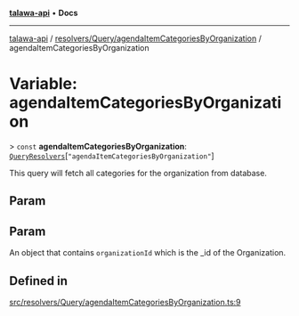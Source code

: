 [**talawa-api**](../../../../README.md) • **Docs**

***

[talawa-api](../../../../modules.md) / [resolvers/Query/agendaItemCategoriesByOrganization](../README.md) / agendaItemCategoriesByOrganization

# Variable: agendaItemCategoriesByOrganization

\> `const` **agendaItemCategoriesByOrganization**: [`QueryResolvers`](../../../../types/generatedGraphQLTypes/type-aliases/QueryResolvers.md)\[`"agendaItemCategoriesByOrganization"`\]

This query will fetch all categories for the organization from database.

## Param

## Param

An object that contains `organizationId` which is the _id of the Organization.

## Defined in

[src/resolvers/Query/agendaItemCategoriesByOrganization.ts:9](https://github.com/PalisadoesFoundation/talawa-api/blob/fb5076f344cd74d4e51c692cbc70fc337bf1ac39/src/resolvers/Query/agendaItemCategoriesByOrganization.ts#L9)
